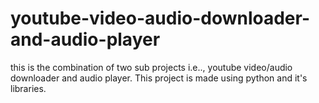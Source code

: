 # youtube-video-audio-downloader-and-audio-player
this is the combination of two sub projects i.e.., youtube video/audio downloader and audio player. This project is made using python and it's libraries.
